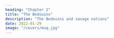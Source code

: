 ```yaml
---
heading: "Chapter 2"
title: "The Bedouins"
description: "The Bedouins and savage nations"
date: 2022-01-29
image: "/covers/muq.jpg"
---
```

